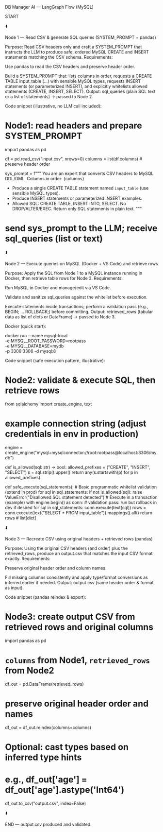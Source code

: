 DB Manager AI — LangGraph Flow (MySQL)

START

⬇️

Node 1 — Read CSV & generate SQL queries (SYSTEM_PROMPT + pandas)

Purpose: Read CSV headers only and craft a SYSTEM_PROMPT that instructs the LLM to produce safe, ordered MySQL CREATE and INSERT statements matching the CSV schema.
Requirements:

Use pandas to read the CSV headers and preserve header order.

Build a SYSTEM_PROMPT that: lists columns in order, requests a CREATE TABLE input_table (...) with sensible MySQL types, requests INSERT statements (or parameterized INSERT), and explicitly whitelists allowed statements (CREATE, INSERT, SELECT).
Output: sql_queries (plain SQL text or a list of statements) → passed to Node 2.

Code snippet (illustrative, no LLM call included):

# Node1: read headers and prepare SYSTEM_PROMPT
import pandas as pd

df = pd.read_csv("input.csv", nrows=0)
columns = list(df.columns)  # preserve header order

sys_prompt = f"""
You are an expert that converts CSV headers to MySQL DDL/DML.
Columns in order: {columns}
- Produce a single CREATE TABLE statement named `input_table` (use sensible MySQL types).
- Produce INSERT statements or parameterized INSERT examples.
- Allowed SQL: CREATE TABLE, INSERT INTO, SELECT. No DROP/ALTER/EXEC.
Return only SQL statements in plain text.
"""
# send sys_prompt to the LLM; receive sql_queries (list or text)


⬇️

Node 2 — Execute queries on MySQL (Docker + VS Code) and retrieve rows

Purpose: Apply the SQL from Node 1 to a MySQL instance running in Docker, then retrieve table rows for Node 3.
Requirements:

Run MySQL in Docker and manage/edit via VS Code.

Validate and sanitize sql_queries against the whitelist before execution.

Execute statements inside transactions; perform a validation pass (e.g., BEGIN; … ROLLBACK;) before committing.
Output: retrieved_rows (tabular data as list of dicts or DataFrame) → passed to Node 3.

Docker (quick start):

docker run --name mysql-local \
  -e MYSQL_ROOT_PASSWORD=rootpass \
  -e MYSQL_DATABASE=mydb \
  -p 3306:3306 -d mysql:8


Code snippet (safe execution pattern, illustrative):

# Node2: validate & execute SQL, then retrieve rows
from sqlalchemy import create_engine, text

# example connection string (adjust credentials in env in production)
engine = create_engine("mysql+mysqlconnector://root:rootpass@localhost:3306/mydb")

def is_allowed(sql: str) -> bool:
    allowed_prefixes = ("CREATE", "INSERT", "SELECT")
    s = sql.strip().upper()
    return any(s.startswith(p) for p in allowed_prefixes)

def safe_execute(sql_statements):
    # Basic programmatic whitelist validation (extend in prod)
    for sql in sql_statements:
        if not is_allowed(sql):
            raise ValueError("Disallowed SQL statement detected")
    # Execute in a transaction (example)
    with engine.begin() as conn:
        # validation pass: run but rollback in dev if desired
        for sql in sql_statements:
            conn.execute(text(sql))
        rows = conn.execute(text("SELECT * FROM input_table")).mappings().all()
    return rows  # list[dict]


⬇️

Node 3 — Recreate CSV using original headers + retrieved rows (pandas)

Purpose: Using the original CSV headers (and order) plus the retrieved_rows, produce an output.csv that matches the input CSV format exactly.
Requirements:

Preserve original header order and column names.

Fill missing columns consistently and apply type/format conversions as inferred earlier if needed.
Output: output.csv (same header order & format as input).

Code snippet (pandas reindex & export):

# Node3: create output CSV from retrieved rows and original columns
import pandas as pd

# `columns` from Node1, `retrieved_rows` from Node2
df_out = pd.DataFrame(retrieved_rows)

# preserve original header order and names
df_out = df_out.reindex(columns=columns)

# Optional: cast types based on inferred type hints
# e.g., df_out['age'] = df_out['age'].astype('Int64')

df_out.to_csv("output.csv", index=False)


⬇️

END — output.csv produced and validated.